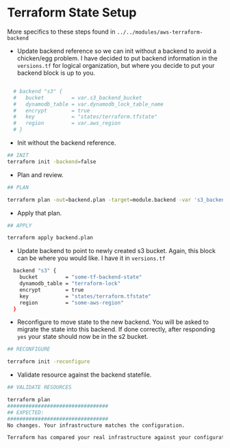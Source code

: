 # Terraform State Setup

More specifics to these steps found in `../../modules/aws-terraform-backend`

- Update backend reference so we can init without a backend to avoid a chicken/egg problem. I have decided to put backend information in the `versions.tf` for logical organization, but where you decide to put your backend block is up to you.

```bash

  # backend "s3" {
  #   bucket         = var.s3_backend_bucket
  #   dynamodb_table = var.dynamodb_lock_table_name
  #   encrypt        = true
  #   key            = "states/terraform.tfstate"
  #   region         = var.aws_region
  # }
```

- Init without the backend reference.

```bash
## INIT
terraform init -backend=false
```

- Plan and review.

```bash
## PLAN

terraform plan -out=backend.plan -target=module.backend -var 's3_backend_bucket=some-tf-backend-state'
```

- Apply that plan.

```bash
## APPLY

terraform apply backend.plan
```

- Update backend to point to newly created s3 bucket. Again, this block can be where you would like. I have it in `versions.tf`

```bash
  backend "s3" {
    bucket         = "some-tf-backend-state"
    dynamodb_table = "terraform-lock"
    encrypt        = true
    key            = "states/terraform.tfstate"
    region         = "some-aws-region"
  }
```

- Reconfigure to move state to the new backend. You will be asked to migrate the state into this backend. If done correctly, after responding `yes` your state should now be in the s2 bucket.

```bash
## RECONFIGURE

terraform init -reconfigure
```

- Validate resource against the backend statefile.

```bash
## VALIDATE RESOURCES

terraform plan
#################################
## EXPECTED:
#################################
No changes. Your infrastructure matches the configuration.

Terraform has compared your real infrastructure against your configuration and found no differences, so no changes are needed.
```
